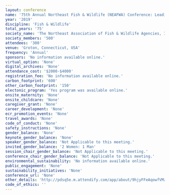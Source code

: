 ```yaml
---
layout: conference 
name: '75th Annual Northeast Fish & Wildlife (NEAFWA) Conference: Leading with Science for Conservation'
year: '2019'
discipline: 'Fish & Wildlife'
total_years: '75'
society_name: 'The Northeast Association of Fish & Wildlife Agencies, Inc. (NEAFWA) '
society_members: '500'
attendees: '300'
venue: 'Groton, Connecticut, USA'
frequency: 'Annual'
sponsors: 'No information available online.'
virtual_option: 'None'
digital_archives: 'None'
attendance_cost: '$2000-$4000'
registration_fee: 'No information available online.'
carbon_footprint: '600'
other_carbon_footprint: '150'
electonic_program: 'Yes program was available online.'
onsite_maternity: 'None'
onsite_childcare: 'None'
caregiver_grant: 'None'
career_development: 'None'
ecr_promotion_events: 'None'
travel_awards: 'None'
code_of_conduct: 'None'
safety_instructions: 'None'
gender_balance: 'None'
keynote_gender_balance: 'None'
speaker_gender_balance: 'Not Applicable to this meeting.'
invited_gender_balance: '2 Women: 1 Man'
session_chair_gender_balance: 'Not Applicable to this meeting.'
conference_chair_gender_balance: 'Not Applicable to this meeting.'
environmental_sustainability: 'No information available online.'
public_engagement: 'None'
sustainability_initiatives: 'None'
conference_url: 'None'
other_details: 'http://pdsq5e.m.attendify.com/app/about/9hjyFFeAqowfVMzIG0'
code_of_ethics: ''
---
```

